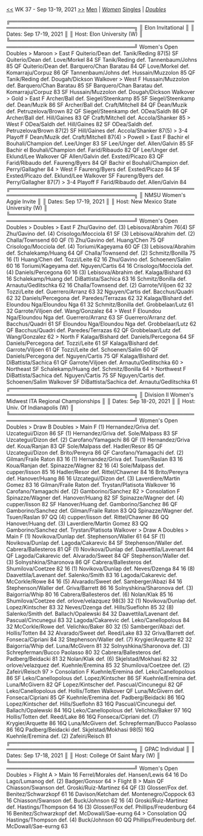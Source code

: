 [<<](women_doubles_2136.md) WK 37 - Sep 13-19, 2021 [>>](women_doubles_2138.md)     [Men](./men_doubles_2137.md) | [*Women*](./women_doubles_2137.md)     [Singles](./women_singles_2137.md) | [*Doubles*](./women_doubles_2137.md)

<a name="21-46904">
    ╔═══════════════════════════════════════════════════════════════════════════════════╗
    ║  Elon Invitational                                                                ║
    ║  Dates: Sep 17-19, 2021                                                           ║
    ║  Host: Elon University (W)                                                        ║
    ╚═══════════════════════════════════════════════════════════════════════════════════╝
     Women's Open Doubles
     > Maroon
      > East
           F     Quiterio/Dean              def.     Tanik/Reding                87(5)
          SF     Quiterio/Dean              def.     Love/Morkel                 84
          SF     Tanik/Reding               def.     Tannenbaum/Johns            85
          QF     Quiterio/Dean              def.     Barquero/Chan Baratau       84
          QF     Love/Morkel                def.     Komarraju/Corpuz            86
          QF     Tannenbaum/Johns           def.     Hussain/Muzzolon            85
          QF     Tanik/Reding               def.     Dougah/Dickson              Walkover
      > West
           F     Hussain/Muzzolon           def.     Barquero/Chan Baratau       85
          SF     Barquero/Chan Baratau      def.     Komarraju/Corpuz            83
          SF     Hussain/Muzzolon           def.     Dougah/Dickson              Walkover
      > Gold
      > East
           F     Archer/Ball                def.     Siegel/Steenkamp            85
          SF     Siegel/Steenkamp           def.     Dean/Muzik                  86
          SF     Archer/Ball                def.     Craft/Mitchell              84
          QF     Dean/Muzik                 def.     Petruzelova/Brown           82
          QF     Siegel/Steenkamp           def.     ODea/Saldh                  86
          QF     Archer/Ball                def.     Hill/Gaines                 83
          QF     Craft/Mitchell             def.     Accola/Shanker              85
      > West
           F     ODea/Saldh                 def.     Hill/Gaines                 82
          SF     ODea/Saldh                 def.     Petruzelova/Brown           87(2)
          SF     Hill/Gaines                def.     Accola/Shanker              87(5)
      > 3-4 Playoff
           F     Dean/Muzik                 def.     Craft/Mitchell              87(4)
      > Powell
      > East
           F     Bachir el Bouhali/Champion def.     Lee/Unger                   83
          SF     Lee/Unger                  def.     Allen/Galvin                85
          SF     Bachir el Bouhali/Champion def.     Farid/Ribaudo               82
          QF     Lee/Unger                  def.     Eklund/Lee                  Walkover
          QF     Allen/Galvin               def.     Exsted/Picazo               83
          QF     Farid/Ribaudo              def.     Faureng/Byers               84
          QF     Bachir el Bouhali/Champion def.     Perry/Gallagher             84
      > West
           F     Faureng/Byers              def.     Exsted/Picazo               84
          SF     Exsted/Picazo              def.     Eklund/Lee                  Walkover
          SF     Faureng/Byers              def.     Perry/Gallagher             87(7)
      > 3-4 Playoff
           F     Farid/Ribaudo              def.     Allen/Galvin                84

<a name="21-47655">
    ╔═══════════════════════════════════════════════════════════════════════════════════╗
    ║  NMSU Women's Aggie Invite                                                        ║
    ║  Dates: Sep 17-19, 2021                                                           ║
    ║  Host: New Mexico State University (W)                                            ║
    ╚═══════════════════════════════════════════════════════════════════════════════════╝
     Women's Open Doubles
     > Doubles
      > East
           F     Zhu/Gavino                 def. (3) Lebisova/Abrahim            76(4)
          SF     Zhu/Gavino                 def. (4) Crisologo/Mocciola          61
          SF (3) Lebisova/Abrahim           def. (2) Challa/Townsend             60
          QF (1) Zhu/Gavino                 def.     Huang/Chen                  75
          QF     Crisologo/Mocciola         def. (4) Toriumi/Kageyama            60
          QF (3) Lebisova/Abrahim           def.     Schalekamp/Huang            64
          QF     Challa/Townsend            def. (2) Schmitz/Bonilla             75
          16 (1) Huang/Chen                 def.     Tozzi/Leite                 62
          16     Zhu/Gavino                 def.     Schoenen/Salim              60
          16     Toriumi/Kageyama           def.     Nguyen/Cartis               64
          16     Crisologo/Mocciola         def. (4) Daniels/Percegona           60
          16 (3) Lebisova/Abrahim           def.     Kalaga/Bishard              63
          16     Schalekamp/Huang           def.     DiBattista/Sachica          63
          16     Schmitz/Bonilla            def.     Arnautu/Gedlitschka         62
          16     Challa/Townsend            def. (2) Garrote/Viljoen             62
          32     Tozzi/Leite                def.     Guerrero/Arranz             63
          32     Nguyen/Cartis              def.     Bacchus/Quadri              62
          32     Daniels/Percegona          def.     Paredes/Terrazas            62
          32     Kalaga/Bishard             def.     Eloundou Nga/Eloundou Nga   61
          32     Schmitz/Bonilla            def.     Grobbelaar/Lutz             61
          32     Garrote/Viljoen            def.     Wang/Gonzalez               64
      > West
           F     Eloundou Nga/Eloundou Nga  def.     Guerrero/Arranz             63
          SF     Guerrero/Arranz            def.     Bacchus/Quadri              61
          SF     Eloundou Nga/Eloundou Nga  def.     Grobbelaar/Lutz             62
          QF     Bacchus/Quadri             def.     Paredes/Terrazas            62
          QF     Grobbelaar/Lutz            def.     Wang/Gonzalez               62
      > North
           F     Kalaga/Bishard             def.     Daniels/Percegona           64
          SF     Daniels/Percegona          def.     Tozzi/Leite                 61
          SF     Kalaga/Bishard             def.     Garrote/Viljoen             61
          QF     Tozzi/Leite                def.     Schoenen/Salim              60
          QF     Daniels/Percegona          def.     Nguyen/Cartis               75
          QF     Kalaga/Bishard             def.     DiBattista/Sachica          61
          QF     Garrote/Viljoen            def.     Arnautu/Gedlitschka         60
      > Northeast
          SF     Schalekamp/Huang           def.     Schmitz/Bonilla             64
      > Northwest
           F     DiBattista/Sachica         def.     Nguyen/Cartis               75
          SF     Nguyen/Cartis              def.     Schoenen/Salim              Walkover
          SF     DiBattista/Sachica         def.     Arnautu/Gedlitschka         61

<a name="21-14491">
    ╔═══════════════════════════════════════════════════════════════════════════════════╗
    ║  Division II Women's Midwest ITA Regional Championships                           ║
    ║  Dates: Sep 18-20, 2021                                                           ║
    ║  Host: Univ. Of Indianapolis (W)                                                  ║
    ╚═══════════════════════════════════════════════════════════════════════════════════╝
     Women's Open Doubles
     > Draw B Doubles
      > Main
           F (1) Hernandez/Griva            def.     Uzcategui/Dizon             86
          SF (1) Hernandez/Griva            def.     Sole/Malpass                83
          SF     Uzcategui/Dizon            def. (2) Carofano/Yamagachi          86
          QF (1) Hernandez/Griva            def.     Koua/Ranjan                 83
          QF     Sole/Malpass               def.     Hadler/Resor                85
          QF     Uzcategui/Dizon            def.     Brito/Pereyra               86
          QF     Carofano/Yamagachi         def. (2) Gilman/Fraile Raton         83
          16 (1) Hernandez/Griva            def.     Tsuen/Raslan                83
          16     Koua/Ranjan                def.     Spinazze/Wagner             82
          16 (4) Sole/Malpass               def.     cupper/lisson               85
          16     Hadler/Resor               def.     Rittel/Chawner              84
          16     Brito/Pereyra              def.     Hanover/Huang               86
          16     Uzcategui/Dizon            def. (3) Laverdiere/Martin Gomez     83
          16     Gilman/Fraile Raton        def.     Trystan/Platisota           Walkover
          16     Carofano/Yamagachi         def. (2) Gamborino/Sanchez           82
      > Consolation
           F     Spinazze/Wagner            def.     Hanover/Huang               82
          SF     Spinazze/Wagner            def. (4) cupper/lisson               82
          SF     Hanover/Huang              def.     Gamborino/Sanchez           86
          QF     Gamborino/Sanchez          def.     Gilman/Fraile Raton         83
          QQ     Spinazze/Wagner            def.     Tsuen/Raslan                97
          QQ (4) cupper/lisson              def.     Rittel/Chawner              86
          QQ     Hanover/Huang              def. (3) Laverdiere/Martin Gomez     83
          QQ     Gamborino/Sanchez          def.     Trystan/Platisota           Walkover
      > Draw A Doubles
      > Main
           F (1) Novikova/Dunlap            def.     Stephenson/Waller           61 64
          SF (1) Novikova/Dunlap            def.     Lagoda/Cakarevic            84
          SF     Stephenson/Waller          def.     Cabrera/Ballesteros         81
          QF (1) Novikova/Dunlap            def.     Daavettila/Lavenant         84
          QF     Lagoda/Cakarevic           def.     Alvarado/Sweet              84
          QF     Stephenson/Waller          def. (3) Solnyshkina/Sharonova       86
          QF     Cabrera/Ballesteros        def.     Shumilova/Coetzee           82
          16 (1) Novikova/Dunlap            def.     Neves/Dzenga                84
          16 (8) Daavettila/Lavenant        def.     Salenko/Smith               83
          16     Lagoda/Cakarevic           def.     McCorkle/Rowe               84
          16 (5) Alvarado/Sweet             def.     Samberger/Abazi             84
          16     Stephenson/Waller          def.     Griva/Barrett               86
          16     Solnyshkina/Sharonova      def. (3) Baigorria/Whip              80
          16     Cabrera/Ballesteros        def. (6) Nolan/Klak                  85
          16     Shumilova/Coetzee          def.     orlove/velazquez            98(3)
          32 (1) Novikova/Dunlap            def.     Lopez/Kintscher             83
          32     Neves/Dzenga               def.     Hills/Sueflohn              85
          32 (8) Salenko/Smith              def.     Ballach/Opalewski           84
          32     Daavettila/Lavenant        def.     Pascual/Cincunegui          83
          32     Lagoda/Cakarevic           def.     Leko/Canellopolous          84
          32     McCorkle/Rowe              def.     Velichko/Baker              80
          32 (5) Samberger/Abazi            def.     Hollis/Totten               84
          32     Alvarado/Sweet             def.     Reed/Lake                   83
          32     Griva/Barrett              def.     Fonseca/Cipriani            84
          32     Stephenson/Waller          def. (7) Krygier/Arquette            82
          32     Baigorria/Whip             def.     Luna/McGivern               81
          32     Solnyshkina/Sharonova      def. (3) Schrepferman/Bucco Paolasso 80
          32     Cabrera/Ballesteros        def.     Padberg/Beidacki            81
          32     Nolan/Klak                 def. (6) Skjelstad/Mokhasi           82
          32     orlove/velazquez           def.     Kuehnle/Eremina             85
          32     Shumilova/Coetzee          def. (2) Zafeiri/Reisch              97
      > Consolation
           F     Kuehnle/Eremina            def.     Leko/Canellopolous          86
          SF     Leko/Canellopolous         def.     Lopez/Kintscher             86
          SF     Kuehnle/Eremina            def.     Luna/McGivern               82
          QF     Lopez/Kintscher            def.     Pascual/Cincunegui          82
          QF     Leko/Canellopolous         def.     Hollis/Totten               Walkover
          QF     Luna/McGivern              def.     Fonseca/Cipriani            85
          QF     Kuehnle/Eremina            def.     Padberg/Beidacki            86
         16Q     Lopez/Kintscher            def.     Hills/Sueflohn              83
         16Q     Pascual/Cincunegui         def.     Ballach/Opalewski           84
         16Q     Leko/Canellopolous         def.     Velichko/Baker              97
         16Q     Hollis/Totten              def.     Reed/Lake                   86
         16Q     Fonseca/Cipriani           def. (7) Krygier/Arquette            86
         16Q     Luna/McGivern              def.     Schrepferman/Bucco Paolasso 86
         16Q     Padberg/Beidacki           def.     Skjelstad/Mokhasi           98(5)
         16Q     Kuehnle/Eremina            def. (2) Zafeiri/Reisch              81

<a name="21-76336">
    ╔═══════════════════════════════════════════════════════════════════════════════════╗
    ║  GPAC Individual                                                                  ║
    ║  Dates: Sep 17-18, 2021                                                           ║
    ║  Host: College Of Saint Mary (W)                                                  ║
    ╚═══════════════════════════════════════════════════════════════════════════════════╝
     Women's Open Doubles
     > Flight A
      > Main
          16     Ferrel/Morales             def.     Hansen/Lewis                64
          16     Do Lago/Lumanog            def. (2) Badger/Gonsor               64
      > Flight B
      > Main
          QF     Chiasson/Swanson           def.     Groski/Ruiz-Martinez        64
          QF (3) Glosser/Fox                def.     Benitez/Schwarzkopf         61
          16     Davison/Ketcham            def.     Montenegro/Coppock          63
          16     Chiasson/Swanson           def.     Buck/Johnson                62
          16 (4) Groski/Ruiz-Martinez       def.     Hastings/Thompson           64
          16 (3) Glosser/Fox                def.     Phillips/Freudenburg        64
          16     Benitez/Schwarzkopf        def.     McDowall/Sae-eurng          64
      > Consolation
          QQ     Hastings/Thompson          def. (4) Buck/Johnson                60
          QQ     Phillips/Freudenburg       def.     McDowall/Sae-eurng          63